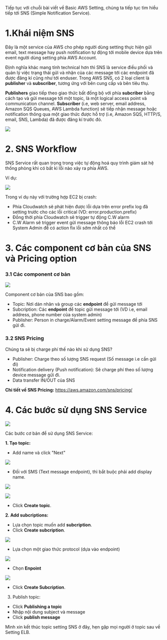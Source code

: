 Tiếp tục với chuỗi bài viết về Basic AWS Setting, chúng ta tiếp tục tìm hiểu tiếp tới SNS (Simple Notification Service).

# 1.Khái niệm SNS
Đây là một service của AWS cho phép người dùng setting thực hiện gửi email, text message hay push notification tự động tới mobile device dựa trên event người dùng setting phía AWS Account.

Định nghĩa khác mang tính technical hơn thì SNS là service điều phối và quản lý việc trạng thái gửi và nhận của các message tới các endpoint đã được đăng kí cũng như tới enduser.
Trong AWS SNS, có 2 loại client là **publisher** và **subscriber**, tương ứng với bên cung cấp và bên tiêu thụ.

**Publishers** giao tiếp theo giao thức bất đồng bộ với phía **subcriber** bằng cách tạo và gửi message tới một topic, là một logical access point và communication channel.
**Subscriber** (i.e, web server, email address, Amazon SQS Queues, AWS Lambda function) sẽ tiếp nhận message hoặc notification thông qua một giao thức được hỗ trợ (i.e, Amazon SQS, HTTP/S, email, SNS, Lambda) đã được đăng kí trước đó.

![](https://images.viblo.asia/efda5d75-cf3a-4e63-8efa-3cb356d740b9.png)

# 2. SNS Workflow
SNS Service rất quan trọng trong việc tự động hoá quy trình giám sát hệ thống phòng khi có bất kì lỗi nào xảy ra phía AWS.

Ví dụ:

![](https://images.viblo.asia/889f0333-6864-462f-a6d8-d9feb32b99db.png)

Trong ví dụ này với trường hợp EC2 bị crash:
- Phía Cloudwatch sẽ phát hiện được lỗi dựa trên error prefix log đã setting trước cho các lỗi critical (VD: error.production.prefix)
- Đồng thời phía Cloudwatch sẽ trigger tự động C.W alarm 
- C.W Alarm sẽ trigger event gửi message thông báo lỗi EC2 crash tới System Admin để có action fix lỗi sớm nhất có thể

# 3. Các component cơ bản của SNS và Pricing option
### 3.1 Các component cơ bản

![](https://images.viblo.asia/1e38ad98-0748-49c7-849f-77439559fb8b.png)

Component cơ bản của SNS bao gồm:
- Topic: Nơi dán nhãn và group các **endpoint** để gửi message tới
- Subcription: Các **endpoint** để topic gửi message tới (VD i.e, email address, phone number của system admin)
- Publisher: Person in charge/Alarm/Event setting message để phía SNS gửi đi.

### 3.2 SNS Pricing
Chúng ta sẽ bị charge phí thế nào khi sử dụng SNS?
- Publisher: Charge theo số lượng SNS request (Số message i.e cần gửi đi)
- Notification delivery (Push notification): Sẽ charge phí theo số lượng device message gửi đi.
- Data transfer IN/OUT của SNS

**Chi tiết về SNS Pricing:**
https://aws.amazon.com/sns/pricing/

# 4. Các bước sử dụng SNS Service 

![](https://images.viblo.asia/d02e1f2b-84cf-4c88-afd8-4e1535d5dee0.png)


Các bước cơ bản để sử dụng SNS Service:

**1. Tạo topic:**
- Add name và click "Next"

![](https://images.viblo.asia/fef772d5-d1d8-4c7a-bb95-5f45717b636e.png)


- Đối với SMS (Text message endpoint), thì bắt buộc phải add display name.

![](https://images.viblo.asia/c905cd49-9bd6-4136-814b-d446a1f7a0f8.png)

![](https://images.viblo.asia/2208a760-5ec7-477c-a524-1c7db48cb5fa.png)

- Click **Create topic**.

**2. Add subcriptions:**
- Lựa chọn topic muốn add **subcription**.
- Click **Create subcription**.

![](https://images.viblo.asia/f5c1f266-8129-41f5-8a77-c990d792033b.png)

- Lựa chọn một giao thức protocol (dựa vào endpoint)

![](https://images.viblo.asia/e7c1b47c-0c33-4cf9-b507-3228342aae56.png)

- Chọn **Enpoint**

![](https://images.viblo.asia/226dd9b4-1938-429b-8b0b-6e0bd38148f8.png)

- Click **Create Subcription**.

3. Publish topic:
- Click **Publishing a topic**
- Nhập nội dung subject và message
- Click **publish message**

Mình xin kết thúc topic setting SNS ở đây, hẹn gặp mọi người ở topic sau về Setting ELB.